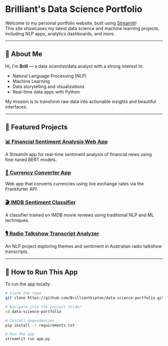 # Brilliant's Data Science Portfolio

Welcome to my personal portfolio website, built using [Streamlit](https://streamlit.io/)!  
This site showcases my latest data science and machine learning projects, including NLP apps, analytics dashboards, and more.

---

## 👋 About Me

Hi, I'm **Brill** — a data scientist/data analyst with a strong interest in:

- Natural Language Processing (NLP)
- Machine Learning
- Data storytelling and visualizations
- Real-time data apps with Python

My mission is to transform raw data into actionable insights and beautiful interfaces.

---

## 📁 Featured Projects

### [📊 Financial Sentiment Analysis Web App](https://github.com/Brilliantkiptoo/NLP-Group10)
A Streamlit app for real-time sentiment analysis of financial news using fine-tuned BERT models.

### [💱 Currency Converter App](https://github.com/Brilliantkiptoo/currency-converter)
Web app that converts currencies using live exchange rates via the Frankfurter API.

### [🎬 IMDB Sentiment Classifier](https://github.com/Brilliantkiptoo/IMDB-sentiment-analysis)
A classifier trained on IMDB movie reviews using traditional NLP and ML techniques.

### [🎙️ Radio Talkshow Transcript Analyzer](https://github.com/Brilliantkiptoo/radio-talkshow-analyzer)
An NLP project exploring themes and sentiment in Australian radio talkshow transcripts.

---

## 🚀 How to Run This App

To run the app locally:

```bash
# Clone the repo
git clone https://github.com/Brilliantkiptoo/data-science-portfolio.git

# Navigate into the project folder
cd data-science-portfolio

# Install dependencies
pip install -r requirements.txt

# Run the app
streamlit run app.py
